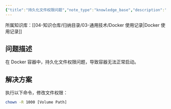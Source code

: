 ```yaml
---
{"title":"持久化文件权限问题","note_type":"knowledge_base","description":"持久化权限所属异常，导致容器无法正常启动","tags":["Docker"],"create_time":"2025-02-07","update_time":"2025-02-19","dg-home":false,"dg-publish":true,"knowledge_type":"通用技术","root":"Docker 使用记录","permalink":"/04-知识仓库/知识单元/03-通用技术/Docker 使用记录/持久化文件权限问题/","dgPassFrontmatter":true,"noteIcon":"","created":"2025-02-07","updated":"2025-02-19"}
---
```



所属知识库：[[04-知识仓库/归纳目录/03-通用技术/Docker 使用记录\|Docker 使用记录]]

## 问题描述

在 Docker 容器中，持久化文件权限问题，导致容器无法正常启动。

## 解决方案

执行以下命令，修改文件权限：

```bash
chown -R 1000 [Volume Path]
```
